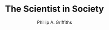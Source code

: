 ---
layout: leaf-node
title: "The Scientist in Society"
title-url: "http://www.nap.edu/openbook.php?record_id=4917&page=20"
author: [ "Phillip A. Griffiths" ]
groups: research-principles-and-methodologies
categories: [ "research-basics" ]
topics: [ "scholarly-readings" ]
summary: >
     This booklet has concentrated on the responsibilities of scientists for the advancement of science, but scientists have additional responsibilities to society. Even scientists conducting the most fundamental research need to be aware that their work can ultimately have a great impact on society. 
cite: >
     Griffiths, P. A. (1995). On being a scientist: responsible conduct in research. National Academies.
pub-date: 1995-01-01
added-date: 2017-04-30
resource-type: external-page
---